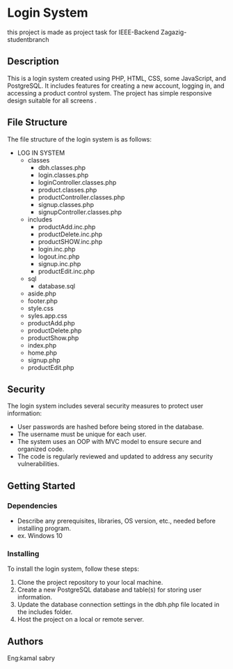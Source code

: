 # Login System

this project is made as project task for
IEEE-Backend Zagazig-studentbranch

## Description

This is a login system created using PHP, HTML, CSS, some JavaScript, and PostgreSQL. It includes features for creating a new account, logging in, and accessing a product control system. The project has simple responsive design suitable for all screens .

## File Structure

The file structure of the login system is as follows:

- LOG IN SYSTEM
  - classes
    - dbh.classes.php
    - login.classes.php
    - loginController.classes.php
    - product.classes.php
    - productController.classes.php
    - signup.classes.php
    - signupController.classes.php
  - includes
    - productAdd.inc.php
    - productDelete.inc.php
    - productSHOW.inc.php
    - login.inc.php
    - logout.inc.php
    - signup.inc.php
    - productEdit.inc.php
  - sql
    - database.sql
  - aside.php
  - footer.php
  - style.css
  - syles.app.css
  - productAdd.php
  - productDelete.php
  - productShow.php
  - index.php
  - home.php
  - signup.php
  - productEdit.php

## Security

The login system includes several security measures to protect user information:

- User passwords are hashed before being stored in the database.
- The username must be unique for each user.
- The system uses an OOP with MVC model to ensure secure and organized code.
- The code is regularly reviewed and updated to address any security vulnerabilities.

## Getting Started

### Dependencies

- Describe any prerequisites, libraries, OS version, etc., needed before installing program.
- ex. Windows 10

### Installing

To install the login system, follow these steps:

1. Clone the project repository to your local machine.
2. Create a new PostgreSQL database and table(s) for storing user information.
3. Update the database connection settings in the dbh.php file located in the includes folder.
4. Host the project on a local or remote server.

## Authors

Eng:kamal sabry
